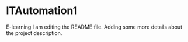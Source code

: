 # ITAutomation1
E-learning
I am editing the README file. Adding some more details about the project description.
